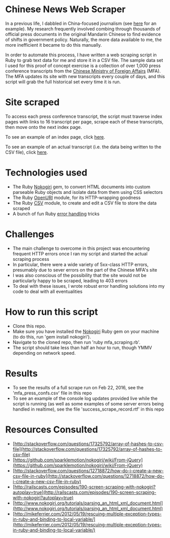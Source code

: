 # Chinese News Web Scraper

In a previous life, I dabbled in China-focused journalism (see [here](http://foreignpolicy.com/2015/01/05/its-official-the-man-who-ruled-china-has-all-but-vanished/) for an example). My research frequently involved combing through thousands of official press documents in the original Mandarin Chinese to find evidence of shifts in government policy. Naturally, the more data available to me, the more inefficient it became to do this manually.

In order to automate this process, I have written a web scraping script in Ruby to grab text data for me and store it in a CSV file. The sample data set I used for this proof of concept exercise is a collection of over 1,000 press conference transcripts from the [Chinese Ministry of Foreign Affairs](http://www.fmprc.gov.cn/web/) (MFA). The MFA updates its site with new transcripts every couple of days, and this script will grab the full historical set every time it is run.

# Site scraped

To access each press conference transcript, the script must traverse index pages with links to 16 transcript per page, scrape each of these transcripts, then move onto the next index page.

To see an example of an index page, click [here](http://www.fmprc.gov.cn/web/sp_683685/wjbfyrlxjzh_683691/).

To see an example of an actual transcript (i.e. the data being written to the CSV file), click [here](http://www.fmprc.gov.cn/web/sp_683685/wjbfyrlxjzh_683691/t1340853.shtml).

# Technologies used

- The Ruby [Nokogiri](http://www.nokogiri.org/) gem, to convert HTML documents into custom parseable Ruby objects and isolate data from them using CSS selectors
- The Ruby [OpenURI](http://ruby-doc.org/stdlib-2.1.2/libdoc/open-uri/rdoc/OpenURI.html) module, for its HTTP-wrapping goodness
- The Ruby [CSV](http://ruby-doc.org/stdlib-2.1.2/libdoc/csv/rdoc/CSV.html) module, to create and edit a CSV file to store the data scraped
- A bunch of fun Ruby [error handling](http://ruby-doc.org/core-2.1.2/Exception.html) tricks

# Challenges

- The main challenge to overcome in this project was encountering frequent HTTP errors once I ran my script and started the actual scraping process
- In particular, there were a wide variety of 5xx-class HTTP errors, presumably due to sever errors on the part of the Chinese MFA's site
- I was also conscious of the possibility that the site would not be particularly happy to be scraped, leading to 403 errors
- To deal with these issues, I wrote robust error handling solutions into my code to deal with all eventualities

# How to run this script

- Clone this repo.
- Make sure you have installed the [Nokogiri](http://www.nokogiri.org/) Ruby gem on your machine (to do this, run 'gem install nokogiri').
- Navigate to the cloned repo, then run 'ruby mfa_scraping.rb'.
- The script should take less than half an hour to run, though YMMV depending on network speed.

# Results

- To see the results of a full scrape run on Feb 22, 2016, see the 'mfa\_press\_confs.csv' file in this repo
- To see an example of the console log updates provided live while the script is running (as well as some examples of some server errors being handled in realtime), see the file 'success_scrape\_record.rtf' in this repo

# Resources Consulted

- [http://stackoverflow.com/questions/17325792/array-of-hashes-to-csv-file](http://stackoverflow.com/questions/17325792/array-of-hashes-to-csv-file)
- [https://github.com/sparklemotion/nokogiri/wiki/From-jQuery](https://github.com/sparklemotion/nokogiri/wiki/From-jQuery)
- [http://stackoverflow.com/questions/12718872/how-do-i-create-a-new-csv-file-in-ruby](http://stackoverflow.com/questions/12718872/how-do-i-create-a-new-csv-file-in-ruby)
- [http://railscasts.com/episodes/190-screen-scraping-with-nokogiri?autoplay=true](http://railscasts.com/episodes/190-screen-scraping-with-nokogiri?autoplay=true)
- [http://www.nokogiri.org/tutorials/parsing_an_html_xml_document.html](http://www.nokogiri.org/tutorials/parsing_an_html_xml_document.html)
- [http://mikeferrier.com/2012/05/19/rescuing-multiple-exception-types-in-ruby-and-binding-to-local-variable/](http://mikeferrier.com/2012/05/19/rescuing-multiple-exception-types-in-ruby-and-binding-to-local-variable/)
